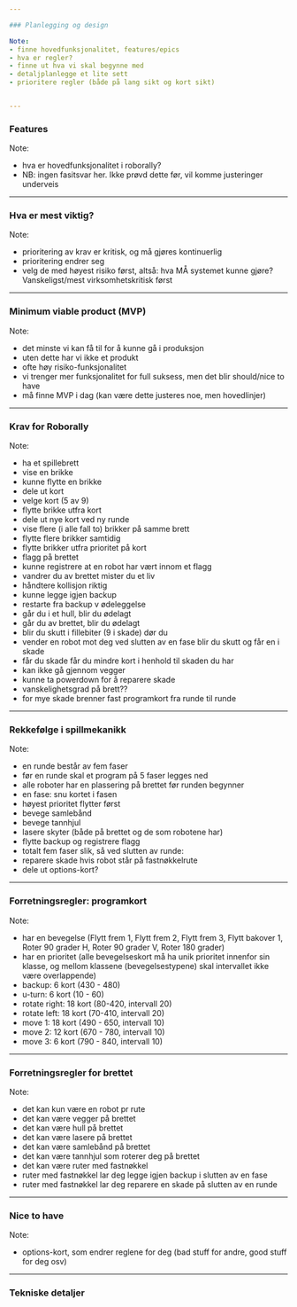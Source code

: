 ```yaml
---

### Planlegging og design

Note:
- finne hovedfunksjonalitet, features/epics
- hva er regler?
- finne ut hva vi skal begynne med
- detaljplanlegge et lite sett
- prioritere regler (både på lang sikt og kort sikt)


---
```


### Features 

Note: 
- hva er hovedfunksjonalitet i roborally?
- NB: ingen fasitsvar her. Ikke prøvd dette før, vil komme justeringer underveis


---

### Hva er mest viktig?

Note:
- prioritering av krav er kritisk, og må gjøres kontinuerlig
- prioritering endrer seg
- velg de med høyest risiko først, altså: hva MÅ systemet kunne gjøre?
  Vanskeligst/mest virksomhetskritisk først


---

### Minimum viable product (MVP)

Note: 
- det minste vi kan få til for å kunne gå i produksjon
- uten dette har vi ikke et produkt
- ofte høy risiko-funksjonalitet
- vi trenger mer funksjonalitet for full suksess, men det blir should/nice to
  have
- må finne MVP i dag (kan være dette justeres noe, men hovedlinjer)


---

### Krav for Roborally 

Note: 
- ha et spillebrett
- vise en brikke
- kunne flytte en brikke
- dele ut kort
- velge kort (5 av 9)
- flytte brikke utfra kort
- dele ut nye kort ved ny runde
- vise flere (i alle fall to) brikker på samme brett
- flytte flere brikker samtidig
- flytte brikker utfra prioritet på kort
- flagg på brettet
- kunne registrere at en robot har vært innom et flagg
- vandrer du av brettet mister du et liv
- håndtere kollisjon riktig
- kunne legge igjen backup
- restarte fra backup v ødeleggelse
- går du i et hull, blir du ødelagt
- går du av brettet, blir du ødelagt
- blir du skutt i fillebiter (9 i skade) dør du
- vender en robot mot deg ved slutten av en fase blir du skutt og får en i skade
- får du skade får du mindre kort i henhold til skaden du har
- kan ikke gå gjennom vegger
- kunne ta powerdown for å reparere skade
- vanskelighetsgrad på brett??
- for mye skade brenner fast programkort fra runde til runde


---

### Rekkefølge i spillmekanikk

Note: 
- en runde består av fem faser
- før en runde skal et program på 5 faser legges ned
- alle roboter har en plassering på brettet før runden begynner
- en fase: snu kortet i fasen
- høyest prioritet flytter først
- bevege samlebånd
- bevege tannhjul
- lasere skyter (både på brettet og de som robotene har)
- flytte backup og registrere flagg
- totalt fem faser slik, så ved slutten av runde:
- reparere skade hvis robot står på fastnøkkelrute
- dele ut options-kort?


---

### Forretningsregler: programkort

Note: 
- har en bevegelse (Flytt frem 1, Flytt frem 2, Flytt frem 3, Flytt bakover 1,
  Roter 90 grader H, Roter 90 grader V, Roter 180 grader)
- har en prioritet (alle bevegelseskort må ha unik prioritet innenfor sin
  klasse, og mellom klassene (bevegelsestypene) skal intervallet ikke være
  overlappende)
- backup: 6 kort (430 - 480)
- u-turn: 6 kort (10 - 60)
- rotate right: 18 kort (80-420, intervall 20)
- rotate left: 18 kort (70-410, intervall 20)
- move 1: 18 kort (490 - 650, intervall 10)
- move 2: 12 kort (670 - 780, intervall 10)
- move 3: 6 kort (790 - 840, intervall 10)


---

### Forretningsregler for brettet

Note:
- det kan kun være en robot pr rute
- det kan være vegger på brettet
- det kan være hull på brettet
- det kan være lasere på brettet
- det kan være samlebånd på brettet
- det kan være tannhjul som roterer deg på brettet
- det kan være ruter med fastnøkkel
- ruter med fastnøkkel lar deg legge igjen backup i slutten av en fase
- ruter med fastnøkkel lar deg reparere en skade på slutten av en runde


---

### Nice to have

Note: 
- options-kort, som endrer reglene for deg (bad stuff for andre, good stuff for
  deg osv)

---

### Tekniske detaljer

